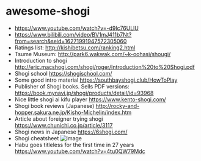 # awesome-shogi

* https://www.youtube.com/watch?v=-d9lc76ULlU
* https://www.bilibili.com/video/BV1mJ411b7Nt?from=search&seid=16271991947572305060
* Ratings list: http://kishibetsu.com/ranking2.html
* Tsume Museum: http://park6.wakwak.com/~k-oohasi/shougi/
* Introduction to shogi http://eric.macshogi.com/shogi/roger/Introduction%20to%20Shogi.pdf
* Shogi school https://shogischool.com/
* Some good intro material https://southbayshogi.club/HowToPlay
* Publisher of Shogi books. Sells PDF versions: https://book.mynavi.jp/shogi/products/detail/id=93968
* Nice little shogi ai kifu player https://www.kento-shogi.com/
* Shogi book reviews (Japanese) http://rocky-and-hopper.sakura.ne.jp/Kisho-Michelin/index.htm
* Article about foreigner trying shogi https://www.chunichi.co.jp/article/3117
* Shogi news in Japanese https://6shogi.com/
* Shogi cheatsheet
![image](https://user-images.githubusercontent.com/4497189/111894253-6a99fb80-8a5d-11eb-9983-e1f9cc7b1daf.png)
* Habu goes titleless for the first time in 27 years https://www.youtube.com/watch?v=4tu0QW79Mdc
